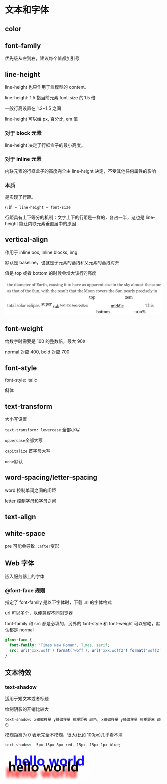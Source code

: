 # 文本和字体

## color

## font-family

优先级从左到右，建议每个值都加引号

## line-height

line-height 也只作用于盒模型的 content。

line-height: 1.5 指当前元素 font-size 的 1.5 倍

一般行高设置在 1.2\~1.5 之间

line-height 可以给 px, 百分比, em 值

### 对于 block 元素

line-height 决定了行框盒子的最小高度。

### 对于 inline 元素

内联元素的行框盒子的高度完全由 line-height 决定，不受其他任何属性的影响

### 本质

是实现了行距。

`行距 = line-height — font-size`

行距具有上下等分的机制：文字上下的行距是一样的，各占一半，这也是 line-height 能让内联元素垂直居中的原因

## vertical-align

作用于 inline box, inline blocks, img

默认是 baseline，也就是子元素的基线和父元素的基线对齐

值是 top 或者 bottom 的时候会增大该行的高度

![不同vertical-align](../images/d302fbf2622fdbb4bfdbc678a824b822.png)

## font-weight

给数字时需要是 100 的整数倍，最大 900

normal 对应 400, bold 对应 700

## font-style

font-style: italic

斜体

## text-transform

大小写设置

`text-transform: lowercase` 全部小写

`uppercase`全部大写

`capitalize` 首字母大写

`none`默认

## word-spacing/letter-spacing

word:控制单词之间的间距

letter 控制字母和字母之间

## text-align

## white-space

pre 可能会导致`::after`变形

## Web 字体

嵌入服务器上的字体

### @font-face 规则

指定了 font-family 是以下字体时，下载 url 的字体格式

url 可以多个，以便兼容不同浏览器

font-family 和 src 都是必填的，另外的 font-style 和 font-weight 可以省略，默认都是 normal

```css
@font-face {
  font-family: 'Times New Roman', Times, serif;
  src: url('xxx.woff') format('woff'), url('xxx.woff2') format('woff2');
}
```

## 文本特效

### text-shadow

适用于短文本或者标题

绘制阴影的开销比较大

`text-shadow: x轴偏移量 y轴偏移量 模糊距离 颜色, x轴偏移量 y轴偏移量 模糊距离 颜色`

模糊距离为 0 表示完全不模糊，很大(比如 100px)几乎看不清

```css
text-shadow: -5px 15px 8px red, 15px -15px 1px blue;
```

![效果图](../images/7341416679dd659226e7e222a56d7eaa.png)
